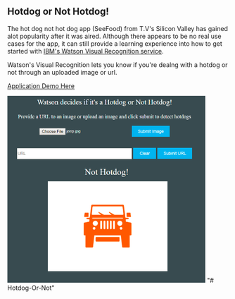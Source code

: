 ## Hotdog or Not Hotdog!

The hot dog not hot dog app (SeeFood) from T.V's Silicon Valley has gained alot popularity after it was aired. Although there appears to be no real use cases for the app, it can still provide a learning experience into how to get started with [IBM's Watson Visual Recognition service](https://console.bluemix.net/catalog/services/visual-recognition).

Watson's Visual Recognition lets you know if you're dealng with a hotdog or not through an uploaded image or url.

[Application Demo Here](https://hotdog-or-not.mybluemix.net)

<img src="./screenshots/hotdog-not-hotdog-screenshot.PNG" width="450"/>
"# Hotdog-Or-Not" 
